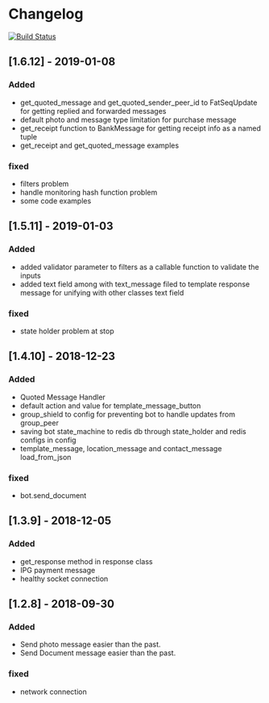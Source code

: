 # Changelog
[![Build Status](https://avatars1.githubusercontent.com/u/35299314?s=200&v=4)](https://github.com/balemessenger)

## [1.6.12] - 2019-01-08
### Added
- get_quoted_message and get_quoted_sender_peer_id to
 FatSeqUpdate for getting replied and forwarded messages
- default photo and message type limitation for purchase message
- get_receipt function to BankMessage for getting receipt info as a named tuple
- get_receipt and get_quoted_message examples
### fixed
- filters problem
- handle monitoring hash function problem
- some code examples

## [1.5.11] - 2019-01-03
### Added
- added validator parameter to filters as a callable function to validate the inputs
- added text field among with text_message filed to template response message for unifying
 with other classes text field
### fixed
- state holder problem at stop

## [1.4.10] - 2018-12-23
### Added
- Quoted Message Handler
- default action and value for template_message_button
- group_shield to config for preventing bot to handle updates from group_peer
- saving bot state_machine to redis db through state_holder and redis configs in config
- template_message, location_message and contact_message load_from_json

### fixed
- bot.send_document


## [1.3.9] - 2018-12-05
### Added
- get_response method in response class
- IPG payment message
- healthy socket connection
 
## [1.2.8] - 2018-09-30
### Added
- Send photo message easier than the past.
- Send Document message easier than the past.


### fixed
- network connection


